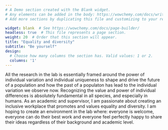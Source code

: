 ```yaml
---
# A Demo section created with the Blank widget.
# Any elements can be added in the body: https://wowchemy.com/docs/writing-markdown-latex/
# Add more sections by duplicating this file and customizing to your requirements.

widget: blank  # See https://wowchemy.com/docs/page-builder/
headless: true  # This file represents a page section.
weight: 20  # Order that this section will appear.
title: "Equality and diversity"
subtitle: "Be yourself"
design:
  # Choose how many columns the section has. Valid values: 1 or 2.
  columns: '1'
---
```


All the research in the lab is essentially framed around the power of individual variation and individual uniqueness to shape and drive the future of a population and how the past of a populaton has lead to the individual variation we observe now. Recognizing the value and power of individual differences is absolutely fundamental in all species, and especially in humans. As an academic and supervisor, I am passionate about creating an inclusive workplace that promotes and values equality and diversity. I am hoping to create an environment in the lab where: everyone is welcome, everyone can do their best work and everyone feel perfectly happy to share their ideas regardless of their background and academic level.
